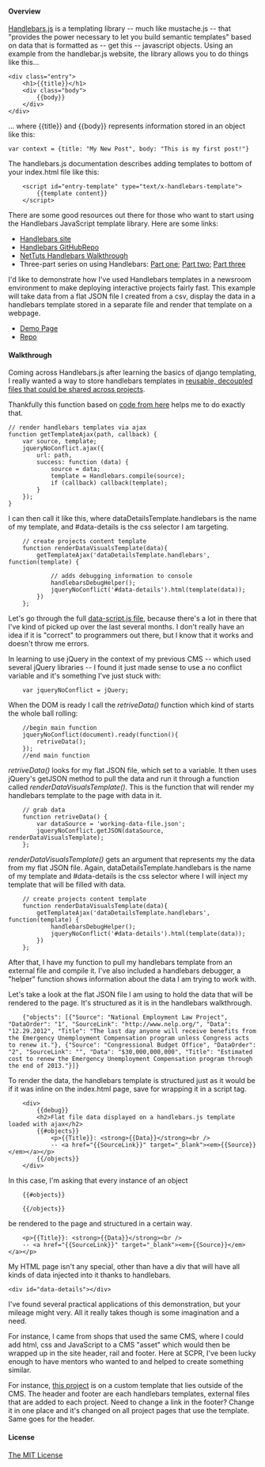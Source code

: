 #### Overview

[Handlebars.js](http://handlebarsjs.com/) is a templating library -- much like mustache.js -- that "provides the power necessary to let you build semantic templates" based on data that is formatted as -- get this -- javascript objects. Using an example from the handlebar.js website, the library allows you to do things like this...

	<div class="entry">
		<h1>{{title}}</h1>
		<div class="body">
			{{body}}
		</div>
	</div>

… where {{title}} and {{body}} represents information stored in an object like this:

	var context = {title: "My New Post", body: "This is my first post!"}

The handlebars.js documentation describes adding templates to bottom of your index.html file like this:

        <script id="entry-template" type="text/x-handlebars-template">
	        {{template content}}
        </script>

There are some good resources out there for those who want to start using the Handlebars JavaScript template library. Here are some links:

- [Handlebars site](http://handlebarsjs.com/)
- [Handlebars GitHubRepo](https://github.com/wycats/handlebars.js/)
- [NetTuts Handlebars Walkthrough](http://net.tutsplus.com/tutorials/javascript-ajax/introduction-to-handlebars/)
- Three-part series on using Handlebars: [Part one](http://blog.teamtreehouse.com/getting-started-with-handlebars-js); [Part two](http://blog.teamtreehouse.com/code/handlebars-js-part-2-partials-and-helpers/); [Part three](http://blog.teamtreehouse.com/handlebars-js-part-3-tips-and-tricks)

I'd like to demonstrate how I've used Handlebars templates in a newsroom environment to make deploying interactive projects fairly fast. This example will take data from a flat JSON file I created from a csv, display the data in a handlebars template stored in a separate file and render that template on a webpage.

- [Demo Page](http://projects.chrislkeller.com/snippets/ajax-handlebars/)
- [Repo](https://gist.github.com/3230081)

#### Walkthrough

Coming across Handlebars.js after learning the basics of django templating, I really wanted a way to store handlebars templates in [reusable, decoupled files that could be shared across projects](https://github.com/wycats/handlebars.js/issues/82).  

Thankfully this function based on [code from here](http://berzniz.com/post/24743062344/handling-handlebars-js-like-a-pro) helps me to do exactly that. 

	// render handlebars templates via ajax
	function getTemplateAjax(path, callback) {
	    var source, template;
	    jqueryNoConflict.ajax({
	        url: path,
	        success: function (data) {
	            source = data;
	            template = Handlebars.compile(source);
	            if (callback) callback(template);
	        }
	    });
	}

I can then call it like this, where dataDetailsTemplate.handlebars is the name of my template, and #data-details is the css selector I am targeting.

		// create projects content template
		function renderDataVisualsTemplate(data){
		    getTemplateAjax('dataDetailsTemplate.handlebars', function(template) {
		
		        // adds debugging information to console
		        handlebarsDebugHelper();
		        jqueryNoConflict('#data-details').html(template(data));
		    })
		};

Let's go through the full [data-script.js file](https://gist.github.com/raw/3230081/31abdbfb3f4746f8fb761d196dcfa81cdd38184d/data-script.js), because there's a lot in there that I've kind of picked up over the last several months. I don't really have an idea if it is "correct" to programmers out there, but I know that it works and doesn't throw me errors. 

In learning to use jQuery in the context of my previous CMS -- which used several jQuery libraries -- I found it just made sense to use a no conflict variable and it's something I've just stuck with:

		var jqueryNoConflict = jQuery;

When the DOM is ready I call the *retriveData()* function which kind of starts the whole ball rolling: 

		//begin main function
		jqueryNoConflict(document).ready(function(){
		    retriveData();
		});
		//end main function

*retriveData()* looks for my flat JSON file, which set to a variable. It then uses jQuery's getJSON method to pull the data and run it through a function called *renderDataVisualsTemplate()*. This is the function that will render my handlebars template to the page with data in it. 

		// grab data
		function retriveData() {
		    var dataSource = 'working-data-file.json';
		    jqueryNoConflict.getJSON(dataSource, renderDataVisualsTemplate);
		};

*renderDataVisualsTemplate()* gets an argument that represents my the data from my flat JSON file. Again, dataDetailsTemplate.handlebars is the name of my template and #data-details is the css selector where I will inject my template that will be filled with data.

		// create projects content template
		function renderDataVisualsTemplate(data){
		    getTemplateAjax('dataDetailsTemplate.handlebars', function(template) {
		        handlebarsDebugHelper();
		        jqueryNoConflict('#data-details').html(template(data));
		    })
		};

After that, I have my function to pull my handlebars template from an external file and compile it. I've also included a handlebars debugger, a "helper" function shows information about the data I am trying to work with.   

Let's take a look at the flat JSON file I am using to hold the data that will be rendered to the page. It's structured as it is in the handlebars walkthrough.

		{"objects": [{"Source": "National Employment Law Project", "DataOrder": "1", "SourceLink": "http://www.nelp.org/", "Data": "12.29.2012", "Title": "The last day anyone will receive benefits from the Emergency Unemployment Compensation program unless Congress acts to renew it."}, {"Source": "Congressional Budget Office", "DataOrder": "2", "SourceLink": "", "Data": "$30,000,000,000", "Title": "Estimated cost to renew the Emergency Unemployment Compensation program through the end of 2013."}]} 

To render the data, the handlebars template is structured just as it would be if it was inline on the index.html page, save for wrapping it in a script tag.

		<div>		 
		    {{debug}}
		    <h2>Flat file data displayed on a handlebars.js template loaded with ajax</h2>
		    {{#objects}}
		        <p>{{Title}}: <strong>{{Data}}</strong><br />
		        -- <a href="{{SourceLink}}" target="_blank"><em>{{Source}}</em></a></p>
		    {{/objects}}
		</div>

In this case, I'm asking that every instance of an object

		{{#objects}}

		{{/objects}}

be rendered to the page and structured in a certain way.

        <p>{{Title}}: <strong>{{Data}}</strong><br />
        -- <a href="{{SourceLink}}" target="_blank"><em>{{Source}}</em></a></p>

My HTML page isn't any special, other than have a div that will have all kinds of data injected into it thanks to handlebars.
	
	<div id="data-details"></div>

I've found several practical applications of this demonstration, but your mileage might very. All it really takes though is some imagination and a need.

For instance, I came from shops that used the same CMS, where I could add html, css and JavaScript to a CMS "asset" which would then be wrapped up in the site header, rail and footer. Here at SCPR, I've been lucky enough to have mentors who wanted to and helped to create something similar.

For instance, [this project](http://projects.scpr.org/static/maps/pedestrian-safety/) is on a custom template that lies outside of the CMS. The header and footer are each handlebars templates, external files that are added to each project. Need to change a link in the footer? Change it in one place and it's changed on all project pages that use the template. Same goes for the header.

#### License

[The MIT License](http://opensource.org/licenses/MIT)